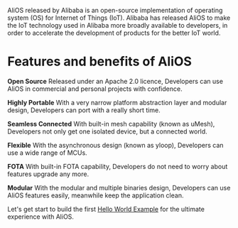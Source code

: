 AliOS released by Alibaba is an open-source implementation of operating system (OS) for Internet of Things (IoT). Alibaba has released AliOS to make the IoT technology used in Alibaba more broadly available to developers, in order to accelerate the development of products for the better IoT world.

# Features and benefits of AliOS

**Open Source**
Released under an Apache 2.0 licence, Developers can use AliOS in commercial and personal projects with confidence.

**Highly Portable**
With a very narrow platform abstraction layer and modular design, Developers can port with a really short time.

**Seamless Connected**
With built-in mesh capability (known as uMesh), Developers not only get one isolated device, but a connected world.

**Flexible**
With the asynchronous design (known as yloop), Developers can use a wide range of MCUs.

**FOTA**
With built-in FOTA capability, Developers do not need to worry about features upgrade any more.

**Modular**
With the modular and multiple binaries design, Developers can use AliOS features easily, meanwhile keep the application clean.

Let's get start to build the first [Hello World Example](https://github.com/alibaba/AliOS/wiki/AliOS-APP-DEV-Guide) for the ultimate experience with AliOS.